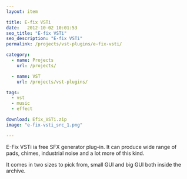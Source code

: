 ```yaml
---
layout: item

title: E-fix VSTi
date:   2012-10-02 10:01:53
seo_title: "E-fix VSTi"
seo_description: "E-fix VSTi"
permalink: /projects/vst-plugins/e-fix-vsti/

category:
  - name: Projects
    url: /projects/

  - name: VST
    url: /projects/vst-plugins/

tags:
  - vst
  - music
  - effect

download: Efix_VSTi.zip
image: "e-fix-vsti_src_1.png"

---
```


E-Fix VSTi ia free SFX generator plug-in. It can produce wide range of pads, chimes, industrial noise and a lot more of this kind. 

It comes in two sizes to pick from, small GUI and big GUI both inside the archive.